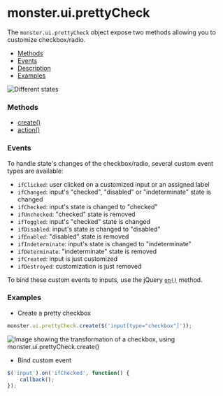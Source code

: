 # monster.ui.prettyCheck
The `monster.ui.prettyCheck` object expose two methods allowing you to customize checkbox/radio.

* [Methods](#methods)
* [Events](#events)
* [Description](#description)
* [Examples](#examples)

![Different states](http://i.imgur.com/Byjs07J.png)

### Methods
* [create()](#create)
* [action()](#action)

### Events
To handle state's changes of the checkbox/radio, several custom event types are available:

* `ifClicked`: user clicked on a customized input or an assigned label
* `ifChanged`: input's "checked", "disabled" or "indeterminate" state is changed
* `ifChecked`: input's state is changed to "checked"
* `ifUnchecked`: "checked" state is removed
* `ifToggled`: input's "checked" state is changed
* `ifDisabled`: input's state  is changed to "disabled"
* `ifEnabled`: "disabled" state is removed
* `ifIndeterminate`: input's state is changed to "indeterminate"
* `ifDeterminate`: "indeterminate" state is removed
* `ifCreated`: input is just customized
* `ifDestroyed`: customization is just removed

To bind these custom events to inputs, use the jQuery [`on()`][on] method.

### Examples
* Create a pretty checkbox
```javascript
monster.ui.prettyCheck.create($('input[type="checkbox"]'));
```

![Image showing the transformation of a checkbox, using monster.ui.prettyCheck.create()](http://i.imgur.com/MsHYyQD.png)

* Bind custom event
```javascript
$('input').on('ifChecked', function() {
    callback();
});
```

[string_literal]: https://developer.mozilla.org/en-US/docs/Web/JavaScript/Guide/Values,_variables,_and_literals#String_literals
[function]: https://developer.mozilla.org/en-US/docs/Web/JavaScript/Reference/Functions
[jquery]: http://api.jquery.com/Types/#jQuery
[on]: http://api.jquery.com/on/